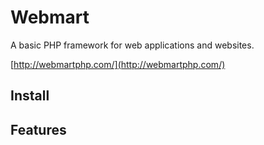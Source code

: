 # Webmart

A basic PHP framework for web applications and websites.

[http://webmartphp.com/](http://webmartphp.com/)

## Install

## Features
